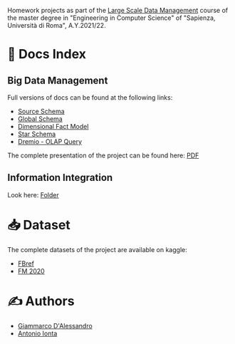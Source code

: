 Homework projects as part of the [Large Scale Data Management](http://www.diag.uniroma1.it/~lembo/teaching/LargeScaleDataManagement/) course of the master degree in "Engineering in Computer Science" of "Sapienza, Università di Roma", A.Y.2021/22.

# &#128196; Docs Index

## Big Data Management

Full versions of docs can be found at the following links: 

* [Source Schema](https://github.com/giamdalessandro/largeScaleDataManagement/blob/main/docs/Big%20Data%20Management/Source_Schema.md)
* [Global Schema](https://github.com/giamdalessandro/largeScaleDataManagement/blob/main/docs/Big%20Data%20Management/Global_Schema.md)
* [Dimensional Fact Model](https://github.com/giamdalessandro/largeScaleDataManagement/blob/main/docs/Big%20Data%20Management/Dimensional_Fact_Model.md)
* [Star Schema](https://github.com/giamdalessandro/largeScaleDataManagement/blob/main/docs/Big%20Data%20Management/Star_Schema.md)
* [Dremio - OLAP Query](https://github.com/giamdalessandro/largeScaleDataManagement/blob/main/docs/Big%20Data%20Management/Dremio-OLAP_Query.md)

The complete presentation of the project can be found here: [PDF](https://github.com/giamdalessandro/largeScaleDataManagement/blob/main/docs/Big%20Data%20Management/Presentation.pdf)

## Information Integration

Look here: [Folder](https://github.com/giamdalessandro/largeScaleDataManagement/blob/main/docs/Information%20Integration)

# &#128229; Dataset

The complete datasets of the project are available on kaggle:

- [FBref](https://www.kaggle.com/biniyamyohannes/soccer-player-data-from-fbrefcom)
- [FM 2020](https://www.kaggle.com/ktyptorio/football-manager-2020)

# &#9997; Authors

* [Giammarco D'Alessandro](https://github.com/giamdalessandro)
* [Antonio Ionta](https://github.com/A-I-18)
